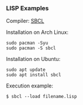### LISP Examples

Compiler: [SBCL](https://www.sbcl.org/)

Installation on Arch Linux:
```
sudo pacman -Syu
sudo pacman -S sbcl
```

Installation on Ubuntu:
```
sudo apt update
sudo apt install sbcl
```


Execution example: 

```
$ sbcl --load filename.lisp
```